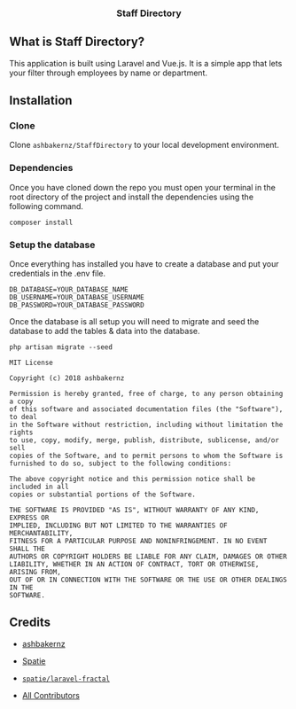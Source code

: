 <h3 align="center">
Staff Directory
</h3>

## What is Staff Directory?

This application is built using Laravel and Vue.js. It is a simple app that lets your filter through employees by name or department.

## Installation

### Clone
Clone `ashbakernz/StaffDirectory` to your local development environment.

### Dependencies
Once you have cloned down the repo you must open your terminal in the root directory of the project and install the dependencies using the following command.

`composer install`

### Setup the database
Once everything has installed you have to create a database and put your credentials in the .env file.

```
DB_DATABASE=YOUR_DATABASE_NAME
DB_USERNAME=YOUR_DATABASE_USERNAME
DB_PASSWORD=YOUR_DATABASE_PASSWORD
```

Once the database is all setup you will need to migrate and seed the database to add the tables & data into the database.

`php artisan migrate --seed`

```
MIT License

Copyright (c) 2018 ashbakernz

Permission is hereby granted, free of charge, to any person obtaining a copy
of this software and associated documentation files (the "Software"), to deal
in the Software without restriction, including without limitation the rights
to use, copy, modify, merge, publish, distribute, sublicense, and/or sell
copies of the Software, and to permit persons to whom the Software is
furnished to do so, subject to the following conditions:

The above copyright notice and this permission notice shall be included in all
copies or substantial portions of the Software.

THE SOFTWARE IS PROVIDED "AS IS", WITHOUT WARRANTY OF ANY KIND, EXPRESS OR
IMPLIED, INCLUDING BUT NOT LIMITED TO THE WARRANTIES OF MERCHANTABILITY,
FITNESS FOR A PARTICULAR PURPOSE AND NONINFRINGEMENT. IN NO EVENT SHALL THE
AUTHORS OR COPYRIGHT HOLDERS BE LIABLE FOR ANY CLAIM, DAMAGES OR OTHER
LIABILITY, WHETHER IN AN ACTION OF CONTRACT, TORT OR OTHERWISE, ARISING FROM,
OUT OF OR IN CONNECTION WITH THE SOFTWARE OR THE USE OR OTHER DEALINGS IN THE
SOFTWARE.
```

## Credits
- [ashbakernz](https://ashbakernz.com)
- [Spatie](https://github.com/spatie)
 - [`spatie/laravel-fractal`](https://github.com/spatie/laravel-fractal)


- [All Contributors](../../contributors)
